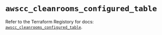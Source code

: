 # `awscc_cleanrooms_configured_table`

Refer to the Terraform Registory for docs: [`awscc_cleanrooms_configured_table`](https://registry.terraform.io/providers/hashicorp/awscc/0.70.0/docs/resources/cleanrooms_configured_table).
